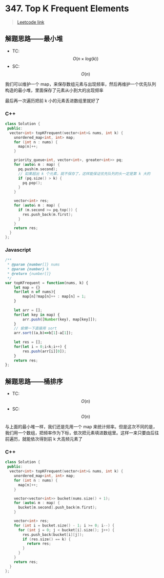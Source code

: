 # 347. Top K Frequent Elements

> [Leetcode link](https://leetcode.com/problems/top-k-frequent-elements/)



## 解题思路——最小堆

- TC: $$O(n \times log(k))$$
- SC: $$O(n)$$

我们可以维护一个 map，来保存数组元素与出现频率，然后再维护一个优先队列构造的最小堆，里面保存了元素从小到大的出现频率

最后再一次遍历把前 k 小的元素丢进数组里就好了



### C++

```cpp
class Solution {
 public:
  vector<int> topKFrequent(vector<int>& nums, int k) {
    unordered_map<int, int> map;
    for (int n : nums) {
      map[n]++;
    }

    priority_queue<int, vector<int>, greater<int>> pq;
    for (auto& m : map) {
      pq.push(m.second);
      // 如果超出 k 个元素，就不保存了，这样能保证优先队列的头一定是第 k 大的
      if (pq.size() > k) {
        pq.pop();
      }
    }

    vector<int> res;
    for (auto& m : map) {
      if (m.second >= pq.top()) {
        res.push_back(m.first);
      }
    }
    return res;
  }
};
```



### Javascript

```js
/**
 * @param {number[]} nums
 * @param {number} k
 * @return {number[]}
 */
var topKFrequent = function(nums, k) {
    let map = {}
    for(let n of nums){
        map[n]?map[n]++ : map[n] = 1;
    }
    
    let arr = [];
    for(let key in map) {
        arr.push([Number(key), map[key]]);
    }
  	// 偷懒一下直接用 sort
    arr.sort((a,b)=>b[1]-a[1]);
    
    let res = [];
    for(let i = 0;i<k;i++) {
        res.push(arr[i][0]);
    }
    return res;
};
```





## 解题思路——桶排序

- TC: $$O(n)$$
- SC: $$O(n)$$

与上面的最小堆一样，我们还是先用一个 map 来统计频率。但是这次不同的是，我们用一个数组，把频率作为下标，依次把元素填进数组里。这样一来只要由后往前遍历，就能依次得到前 k 大高频元素了



### C++

```cpp
class Solution {
 public:
  vector<int> topKFrequent(vector<int>& nums, int k) {
    unordered_map<int, int> map;
    for (int n : nums) {
      map[n]++;
    }

    vector<vector<int>> bucket(nums.size() + 1);
    for (auto& m : map) {
      bucket[m.second].push_back(m.first);
    }

    vector<int> res;
    for (int i = bucket.size() - 1; i >= 0; i--) {
      for (int j = 0; j < bucket[i].size(); j++) {
        res.push_back(bucket[i][j]);
        if (res.size() == k) {
          return res;
        }
      }
    }
    return res;
  }
};
```



